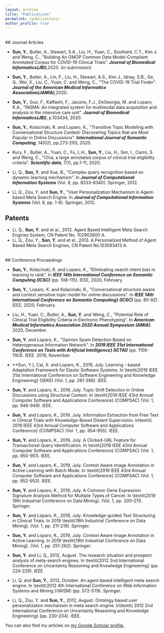 ```yaml
---
layout: archive
title: "Publications"
permalink: /publications/
author_profile: true
---   
```

<br>    
## Journal Articles

+ **Sun, Y.**, Butler, A., Stewart, S.A., Liu, H., Yuan, C., Southard, C.T., Kim J. and Weng, C., "Buliding An OMOP Common Data Model-Compliant Annotated Corpus for COVID-19 Clinical Trials". **_Journal of Biomedical Informatics(JBI)_**,2020. (in submission)

+ **Sun, Y.**, Butler, A., Lin, F., Liu, H., Stewart, A.S., Kim J., Idnay, S.B., Ge, Q., Wei, X., Liu, C., Yuan, C. and Weng, C., "The COVID-19 Trial Finder". **_Journal of the American Medical Informatics Association(JAMIA)_**,2020. 

+ **Sun, Y.**, Guo, F., Kaffashi, F., Jacono, F.J., DeGeorgia, M. and Loparo, K.A., "INSMA: An integrated system for multimodal data acquisition and analysis in the intensive care unit". **_Journal of Biomedical Informatics(JBI)_**, p.103434, 2020.

+ **Sun, Y.**, Kolacinski, R. and Loparo, K., "Transitive Topic Modeling with Conversational Structure Context: Discovering Topics that are Most Popular in Online Discussions". **_International Journal of Semantic Computing_**, 14(02), pp.273-293, 2020.

+ Kury, F., Butler, A., Yuan, C., Fu, L.H., **Sun, Y.**, Liu, H., Sim, I., Carini, S. and Weng, C., "Chia, a large annotated corpus of clinical trial eligibility criteria". **_Scientific data_**, 7(1), pp.1-11, 2020.

+ Li, Q., **Sun, Y.** and Xue, B., "Complex query recognition based on dynamic learning mechanism". In **_Journal of Computational Information Systems_** (Vol. 8, pp. 8333-8340). Springer, 2012.

+ Li, Q., Zou, Y. and **Sun, Y.**, "User Personalization Mechanism in Agent-based Meta Search Engine. In **_Journal of Computational Information Systems_** (Vol. 8, pp. 1-8). Springer, 2012.     

## Patents

+ Li, Q., **Sun, Y.** and et al., 2012. Agent Based Intelligent Meta Search Engines System, CN Patent No. 102902800 A. 
+ Li, Q., Zou, Y., **Sun, Y.** and et al., 2013. A Personalized Method of Agent Based Meta Search Engines, CN Patent No.103593413 A.


<br>    
## Conference Proceedings   

+ **Sun, Y.**, Kolacinski, R. and Loparo, K., ”Eliminating search intent bias in learning to rank“. In **_IEEE 14th International Conference on Semantic Computing (ICSC)_** (pp. 108-115). IEEE, 2020, February. 
    
+ **Sun, Y.**, Loparo, K. and Kolacinski, R., "Conversational structure aware and context sensitive topic model for online discussions". In **_IEEE 14th International Conference on Semantic Computing} (ICSC)_** (pp. 85-92). IEEE, 2020, February.
    
+ Liu, H., Yuan, C., Butler, A., **Sun, Y.** and Weng, C., "Potential Role of Clinical Trial Eligibility Criteria in Electronic Phenotyping". In **_American Medical Informatics Association 2020 Annual Symposium (AMIA)_**. 2020, December. 
       
+ **Sun, Y.** and Loparo, K., "Opinion Spam Detection Based on Heterogeneous Information Network". In **_2019 IEEE 31st International Conference on Tools with Artificial Intelligence} (ICTAI)_** (pp. 1156-1163). IEEE. 2019, November. 

+ **Sun, Y.}, Cai, X. and Loparo, K., 2019, July. Learning - based Adaptation Framework for Elastic Software Systems. In \textit{2019 IEEE 31st International Conference on Software Engineering and Knowledge Engineering} (SEKE) (Vol. 1, pp. 281-286). IEEE.

+ **Sun, Y.** and Loparo, K., 2019, July. Topic Shift Detection in Online Discussions using Structural Context. In \textit{2019 IEEE 43rd Annual Computer Software and Applications Conference} (COMPSAC) (Vol. 1, pp. 948-949). IEEE.

+ **Sun, Y.** and Loparo, K., 2019, July. Information Extraction from Free Text in Clinical Trials with Knowledge-Based Distant Supervision. In\textit{ 2019 IEEE 43rd Annual Computer Software and Applications Conference} (COMPSAC) (Vol. 1, pp. 954-955). IEEE.

+ **Sun, Y.** and Loparo, K., 2019, July. A Clicked-URL Feature for Transactional Query Identification. In \textit{2019 IEEE 43rd Annual Computer Software and Applications Conference} (COMPSAC) (Vol. 1, pp. 950-951). IEEE.

+ **Sun, Y.** and Loparo, K., 2019, July. Context Aware Image Annotation in Active Learning with Batch Mode. In \textit{2019 IEEE 43rd Annual Computer Software and Applications Conference} (COMPSAC) (Vol. 1, pp. 952-953). IEEE.

+ **Sun, Y.** and Loparo, K., 2019, July. A Common Gene Expression Signature Analysis Method for Multiple Types of Cancer. In \textit{2019 19th Industrial Conference on Data Mining}. (Vol. 1, pp. 200-211). Springer. 

+ **Sun, Y.** and Loparo, K., 2019, July. Knowledge-guided Text Structuring in Clinical Trials. In 2019 \textit{19th Industrial Conference on Data Mining}. (Vol. 1, pp. 211-219). Springer.  

+ **Sun, Y.** and Loparo, K., 2019, July. Context Aware Image Annotation in Active Learning. In 2019 \textit{19th Industrial Conference on Data Mining}. (Vol. 1, pp. 251-262). Springer.

+ **Sun, Y.** and Li, Q., 2012, August. The research situation and prospect analysis of meta-search engines. In \textit{2012 2nd International Conference on Uncertainty Reasoning and Knowledge Engineering} (pp. 224-229). IEEE.

+ Li, Q. and **Sun, Y.**, 2012, October. An agent based intelligent meta search engine. In \textit{2012 4th International Conference on Web Information Systems and Mining }(WISM) (pp. 572-579). Springer.

+ Li, Q., Zou, Y. and **Sun, Y.**, 2012, August. Ontology based user personalization mechanism in meta search engine. In\textit{ 2012 2nd International Conference on Uncertainty Reasoning and Knowledge Engineering} (pp. 230-234). IEEE.

You can also find my articles on <u><a href="{{author.googlescholar}}">my Google Scholar profile</a>.</u>

